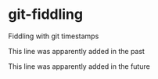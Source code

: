 # git-fiddling
Fiddling with git timestamps

This line was apparently added in the past

This line was apparently added in the future
